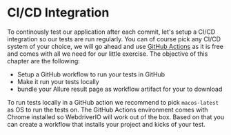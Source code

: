 CI/CD Integration
=================

To continously test our application after each commit, let's setup a CI/CD integration so our tests are run regularly. You can of course pick any CI/CD system of your choice, we will go ahead and use [GitHub Actions](https://docs.github.com/en/actions/learn-github-actions) as it is free and comes with all we need for our little exercise. The objective of this chapter are the following:

- Setup a GitHub workflow to run your tests in GitHub
- Make it run your tests locally
- bundle your Allure result page as workflow artifact for your to download

To run tests locally in a GitHub action we recommend to pick `macos-latest` as OS to run the tests on. The GitHub Actions environment comes with Chrome installed so WebdriverIO will work out of the box. Based on that you can create a workflow that installs your project and kicks of your test.
